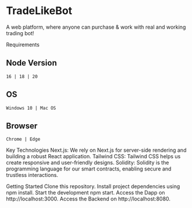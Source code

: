 # TradeLikeBot

A web platform, where anyone can purchase & work with real and working trading bot!

Requirements
## Node Version
    16 | 18 | 20
## OS
    Windows 10 | Mac OS
## Browser
	Chrome | Edge
Key Technologies
Next.js: We rely on Next.js for server-side rendering and building a robust React application.
Tailwind CSS: Tailwind CSS helps us create responsive and user-friendly designs.
Solidity: Solidity is the programming language for our smart contracts, enabling secure and trustless interactions.

Getting Started
Clone this repository.
Install project dependencies using npm install.
Start the development npm start.
Access the Dapp on http://localhost:3000.
Access the Backend on http://localhost:8080.
